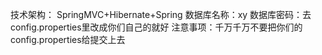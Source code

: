 技术架构： SpringMVC+Hibernate+Spring
数据库名称：xy
数据库密码：去config.properties里改成你们自己的就好
注意事项：千万千万不要把你们的config.properties给提交上去

